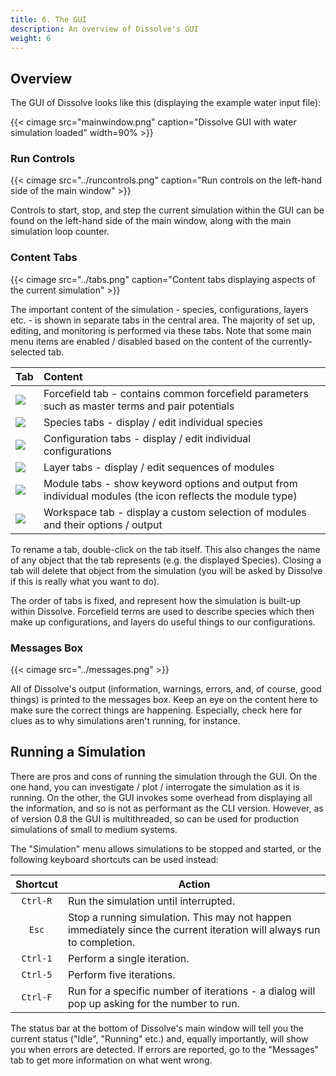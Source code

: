 ```yaml
---
title: 6. The GUI
description: An overview of Dissolve's GUI
weight: 6
---
```


## Overview

The GUI of Dissolve looks like this (displaying the example water input file):

{{< cimage src="mainwindow.png" caption="Dissolve GUI with water simulation loaded" width=90% >}}

### Run Controls

{{< cimage src="../runcontrols.png" caption="Run controls on the left-hand side of the main window" >}}

Controls to start, stop, and step the current simulation within the GUI can be found on the left-hand side of the main window, along with the main simulation loop counter.

### Content Tabs

{{< cimage src="../tabs.png" caption="Content tabs displaying aspects of the current simulation" >}}

The important content of the simulation - species, configurations, layers etc. - is shown in separate tabs in the central area. The majority of set up, editing, and monitoring is performed via these tabs. Note that some main menu items are enabled / disabled based on the content of the currently-selected tab.

| Tab  | Content   |
|:----------------------|:-------|
| ![](../forcefieldtab.png) | Forcefield tab - contains common forcefield parameters such as master terms and pair potentials |
| ![](../speciestab.png) | Species tabs - display / edit individual species |
| ![](../configurationtab.png) | Configuration tabs - display / edit individual configurations |
| ![](../layertab.png) | Layer tabs - display / edit sequences of modules |
| ![](../moduletab.png) | Module tabs - show keyword options and output from individual modules (the icon reflects the module type) |
| ![](../workspacetab.png) | Workspace tab - display a custom selection of modules and their options / output |

To rename a tab, double-click on the tab itself. This also changes the name of any object that the tab represents (e.g. the displayed Species). Closing a tab will delete that object from the simulation (you will be asked by Dissolve if this is really what you want to do).

The order of tabs is fixed, and represent how the simulation is built-up within Dissolve. Forcefield terms are used to describe species which then make up configurations, and layers do useful things to our configurations.

### Messages Box

{{< cimage src="../messages.png" >}}

All of Dissolve's output (information, warnings, errors, and, of course, good things) is printed to the messages box. Keep an eye on the content here to make sure the correct things are happening. Especially, check here for clues as to why simulations aren't running, for instance.



## Running a Simulation

There are pros and cons of running the simulation through the GUI. On the one hand, you can investigate / plot / interrogate the simulation as it is running. On the other, the GUI invokes some overhead from displaying all the information, and so is not as performant as the CLI version. However, as of version 0.8 the GUI is multithreaded, so can be used for production simulations of small to medium systems.

The "Simulation" menu allows simulations to be stopped and started, or the following keyboard shortcuts can be used instead:

|Shortcut|Action|
|:-----:|------|
|`Ctrl-R`|Run the simulation until interrupted.|
|`Esc`|Stop a running simulation. This may not happen immediately since the current iteration will always run to completion.|
|`Ctrl-1`|Perform a single iteration.|
|`Ctrl-5`|Perform five iterations.|
|`Ctrl-F`|Run for a specific number of iterations - a dialog will pop up asking for the number to run.|

The status bar at the bottom of Dissolve's main window will tell you the current status ("Idle", "Running" etc.) and, equally importantly, will show you when errors are detected. If errors are reported, go to the "Messages" tab to get more information on what went wrong.
